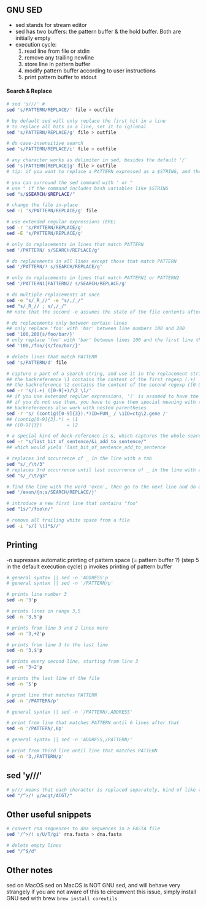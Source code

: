 ## GNU SED

- sed stands for stream editor
- sed has two buffers: the pattern buffer & the hold buffer. Both are initially empty
- execution cycle:
    1. read line from file or stdin
    2. remove any trailing newline
    3. store line in pattern buffer
    4. modify pattern buffer according to user instructions
    5. print pattern buffer to stdout

#### Search & Replace
```sh
# sed 's///' #
sed 's/PATTERN/REPLACE/' file > outfile

# by default sed will only replace the first hit in a line
# to replace all hits in a line, set it to (g)lobal
sed 's/PATTERN/REPLACE/g' file > outfile

# do case-insensitive search
sed 's/PATTERN/REPLACE/i' file > outfile

# any character works as delimiter in sed, besides the default '/'
sed 's|PATTERN|REPLACE|g' file > outfile 
# tip: if you want to replace a PATTERN expressed as a $STRING, and the $STRING contains '/', use a different delimiter instead

# you can surround the sed command with ' or "
# use " if the command includes bash variables like $STRING
sed "s/$SEARCH/$REPLACE/"

# change the file in-place
sed -i 's/PATTERN/REPLACE/g' file

# use extended regular expressions (ERE)
sed -r 's/PATTERN/REPLACE/g' 
sed -E 's/PATTERN/REPLACE/g' 

# only do replacements in lines that match PATTERN
sed '/PATTERN/ s/SEARCH/REPLACE/g'

# do replacements in all lines except those that match PATTERN
sed '/PATTERN/! s/SEARCH/REPLACE/g'

# only do replacements in lines that match PATTERN1 or PATTERN2
sed '/PATTERN1|PATTERN2/ s/SEARCH/REPLACE/g'

# do multiple replacements at once
sed -e "s/_R_//" -e "s/,/_/"
sed "s/_R_// ; s/,/_/" 
## note that the second -e assumes the state of the file contents after the first -e, and so on

# do replacements only between certain lines
## only replace 'foo' with 'bar' between line numbers 100 and 200
sed '100,200{s/foo/bar/}'      
# only replace 'foo' with 'bar' between lines 100 and the first line that matches 'foo'
sed '100,/foo/{s/foo/bar/}'    

# delete lines that match PATTERN
sed 's/PATTERN/d' file

# capture a part of a search string, and use it in the replacement string
## the backreference \1 contains the content of the first regexp (.+) 
## the backreference \2 contains the content of the second regexp ([0-9]+)
sed -r 's/(.+)_([0-9]+)/\2_\1/'
## if you use extended regular expressions, '(' is assumed to have the special meaning
## if you do not use them, you have to give them special meaning with the '\', so '\(' and '\)'
## backreferences also work with nested parentheses
sed -r 's/ (contig([0-9]{3}).*)ID=FUN_ / \1ID=ctg\2.gene /'
## (contig[0-9]{3}.*) = \1
## ([0-9]{3})         = \2

# a special kind of back-reference is &, which captures the whole search string
sed -r "s/last_bit_of_sentence/&i_add_to_sentence/"
## which would yield 'last_bit_of_sentence_add_to_sentence

# replaces 3rd occurrence of _ in the line with a tab
sed "s/_/\t/3"      
# replaces 3rd occurrence until last occurrence of _ in the line with a tab
sed "s/_/\t/g3"     

# find the line with the word 'exon', then go to the next line and do a search replace there
sed '/exon/{n;s/SEARCH/REPLACE/}'   

# introduce a new first line that contains "foo"
sed "1s/^/foo\n/"

# remove all trailing white space from a file
sed -i 's/[ \t]*$//'
```

## Printing 

-n supresses automatic printing of pattern space (= pattern buffer ?)
(step 5 in the default execution cycle)
p invokes printing of pattern buffer

```sh
# general syntax || sed -n 'ADDRESS'p
# general syntax || sed -n '/PATTERN/p'

# prints line number 3
sed -n '3'p               

# prints lines in range 3,5
sed -n '3,5'p

# prints from line 3 and 2 lines more
sed -n '3,+2'p

# prints from line 3 to the last line
sed -n '3,$'p

# prints every second line, starting from line 3
sed -n '3~2'p

# prints the last line of the file
sed -n '$'p

# print line that matches PATTERN
sed -n '/PATTERN/p'

# general syntax || sed -n '/PATTERN/,ADDRESS'

# print from line that matches PATTERN until 6 lines after that
sed -n '/PATTERN/,6p'

# general syntax || sed -n 'ADDRESS,/PATTERN/'

# print from third line until line that matches PATTERN
sed -n '3,/PATTERN/p'
```


## sed 'y///' 

```sh
# y/// means that each character is replaced separately, kind of like tr (?)
sed "/^>/! y/acgt/ACGT/" 
```

## Other useful snippets
```sh
# convert rna sequences to dna sequences in a FASTA file
sed '/^>/! s/U/T/gi' rna.fasta > dna.fasta

# delete empty lines
sed "/^$/d"
```

## Other notes

sed on MacOS
sed on MacOS is NOT GNU sed, and will behave very strangely if you are not aware of this
to circumvent this issue, simply install GNU sed with brew
`brew install coreutils`








